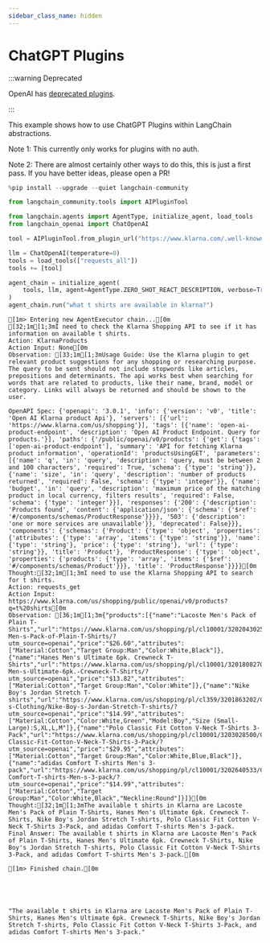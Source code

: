 ```yaml
---
sidebar_class_name: hidden
---
```

# ChatGPT Plugins

:::warning Deprecated

OpenAI has [deprecated plugins](https://openai.com/index/chatgpt-plugins/).

:::

This example shows how to use ChatGPT Plugins within LangChain abstractions.

Note 1: This currently only works for plugins with no auth.

Note 2: There are almost certainly other ways to do this, this is just a first pass. If you have better ideas, please open a PR!


```python
%pip install --upgrade --quiet langchain-community
```


```python
from langchain_community.tools import AIPluginTool
```


```python
from langchain.agents import AgentType, initialize_agent, load_tools
from langchain_openai import ChatOpenAI
```


```python
tool = AIPluginTool.from_plugin_url("https://www.klarna.com/.well-known/ai-plugin.json")
```


```python
llm = ChatOpenAI(temperature=0)
tools = load_tools(["requests_all"])
tools += [tool]

agent_chain = initialize_agent(
    tools, llm, agent=AgentType.ZERO_SHOT_REACT_DESCRIPTION, verbose=True
)
agent_chain.run("what t shirts are available in klarna?")
```

    
    
    [1m> Entering new AgentExecutor chain...[0m
    [32;1m[1;3mI need to check the Klarna Shopping API to see if it has information on available t shirts.
    Action: KlarnaProducts
    Action Input: None[0m
    Observation: [33;1m[1;3mUsage Guide: Use the Klarna plugin to get relevant product suggestions for any shopping or researching purpose. The query to be sent should not include stopwords like articles, prepositions and determinants. The api works best when searching for words that are related to products, like their name, brand, model or category. Links will always be returned and should be shown to the user.
    
    OpenAPI Spec: {'openapi': '3.0.1', 'info': {'version': 'v0', 'title': 'Open AI Klarna product Api'}, 'servers': [{'url': 'https://www.klarna.com/us/shopping'}], 'tags': [{'name': 'open-ai-product-endpoint', 'description': 'Open AI Product Endpoint. Query for products.'}], 'paths': {'/public/openai/v0/products': {'get': {'tags': ['open-ai-product-endpoint'], 'summary': 'API for fetching Klarna product information', 'operationId': 'productsUsingGET', 'parameters': [{'name': 'q', 'in': 'query', 'description': 'query, must be between 2 and 100 characters', 'required': True, 'schema': {'type': 'string'}}, {'name': 'size', 'in': 'query', 'description': 'number of products returned', 'required': False, 'schema': {'type': 'integer'}}, {'name': 'budget', 'in': 'query', 'description': 'maximum price of the matching product in local currency, filters results', 'required': False, 'schema': {'type': 'integer'}}], 'responses': {'200': {'description': 'Products found', 'content': {'application/json': {'schema': {'$ref': '#/components/schemas/ProductResponse'}}}}, '503': {'description': 'one or more services are unavailable'}}, 'deprecated': False}}}, 'components': {'schemas': {'Product': {'type': 'object', 'properties': {'attributes': {'type': 'array', 'items': {'type': 'string'}}, 'name': {'type': 'string'}, 'price': {'type': 'string'}, 'url': {'type': 'string'}}, 'title': 'Product'}, 'ProductResponse': {'type': 'object', 'properties': {'products': {'type': 'array', 'items': {'$ref': '#/components/schemas/Product'}}}, 'title': 'ProductResponse'}}}}[0m
    Thought:[32;1m[1;3mI need to use the Klarna Shopping API to search for t shirts.
    Action: requests_get
    Action Input: https://www.klarna.com/us/shopping/public/openai/v0/products?q=t%20shirts[0m
    Observation: [36;1m[1;3m{"products":[{"name":"Lacoste Men's Pack of Plain T-Shirts","url":"https://www.klarna.com/us/shopping/pl/cl10001/3202043025/Clothing/Lacoste-Men-s-Pack-of-Plain-T-Shirts/?utm_source=openai","price":"$26.60","attributes":["Material:Cotton","Target Group:Man","Color:White,Black"]},{"name":"Hanes Men's Ultimate 6pk. Crewneck T-Shirts","url":"https://www.klarna.com/us/shopping/pl/cl10001/3201808270/Clothing/Hanes-Men-s-Ultimate-6pk.-Crewneck-T-Shirts/?utm_source=openai","price":"$13.82","attributes":["Material:Cotton","Target Group:Man","Color:White"]},{"name":"Nike Boy's Jordan Stretch T-shirts","url":"https://www.klarna.com/us/shopping/pl/cl359/3201863202/Children-s-Clothing/Nike-Boy-s-Jordan-Stretch-T-shirts/?utm_source=openai","price":"$14.99","attributes":["Material:Cotton","Color:White,Green","Model:Boy","Size (Small-Large):S,XL,L,M"]},{"name":"Polo Classic Fit Cotton V-Neck T-Shirts 3-Pack","url":"https://www.klarna.com/us/shopping/pl/cl10001/3203028500/Clothing/Polo-Classic-Fit-Cotton-V-Neck-T-Shirts-3-Pack/?utm_source=openai","price":"$29.95","attributes":["Material:Cotton","Target Group:Man","Color:White,Blue,Black"]},{"name":"adidas Comfort T-shirts Men's 3-pack","url":"https://www.klarna.com/us/shopping/pl/cl10001/3202640533/Clothing/adidas-Comfort-T-shirts-Men-s-3-pack/?utm_source=openai","price":"$14.99","attributes":["Material:Cotton","Target Group:Man","Color:White,Black","Neckline:Round"]}]}[0m
    Thought:[32;1m[1;3mThe available t shirts in Klarna are Lacoste Men's Pack of Plain T-Shirts, Hanes Men's Ultimate 6pk. Crewneck T-Shirts, Nike Boy's Jordan Stretch T-shirts, Polo Classic Fit Cotton V-Neck T-Shirts 3-Pack, and adidas Comfort T-shirts Men's 3-pack.
    Final Answer: The available t shirts in Klarna are Lacoste Men's Pack of Plain T-Shirts, Hanes Men's Ultimate 6pk. Crewneck T-Shirts, Nike Boy's Jordan Stretch T-shirts, Polo Classic Fit Cotton V-Neck T-Shirts 3-Pack, and adidas Comfort T-shirts Men's 3-pack.[0m
    
    [1m> Finished chain.[0m
    




    "The available t shirts in Klarna are Lacoste Men's Pack of Plain T-Shirts, Hanes Men's Ultimate 6pk. Crewneck T-Shirts, Nike Boy's Jordan Stretch T-shirts, Polo Classic Fit Cotton V-Neck T-Shirts 3-Pack, and adidas Comfort T-shirts Men's 3-pack."




```python

```

